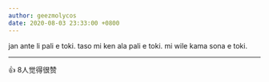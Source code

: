 ```yaml
---
author: geezmolycos
date: 2020-08-03 23:33:00 +0800
---
```

jan ante li pali e toki. taso mi ken ala pali e toki. mi wile kama sona e toki.

---
👍 8人觉得很赞
